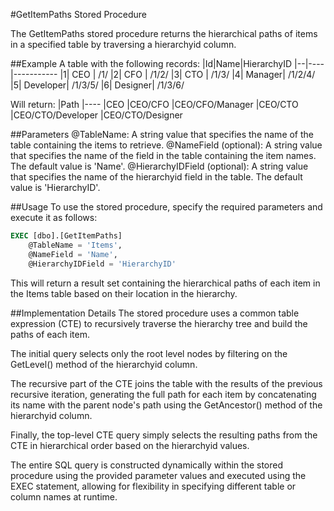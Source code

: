 #GetItemPaths Stored Procedure

The GetItemPaths stored procedure returns the hierarchical paths of items in a specified table by traversing a hierarchyid column.


##Example
A table with the following records:
|Id|Name|HierarchyID
|--|----|-----------
|1|	CEO	| /1/
|2|	CFO	| /1/2/
|3|	CTO	| /1/3/
|4|	Manager| /1/2/4/
|5|	Developer| /1/3/5/
|6|	Designer| /1/3/6/

Will return:
|Path
|----
|CEO
|CEO/CFO
|CEO/CFO/Manager
|CEO/CTO
|CEO/CTO/Developer
|CEO/CTO/Designer


##Parameters
@TableName: A string value that specifies the name of the table containing the items to retrieve.
@NameField (optional): A string value that specifies the name of the field in the table containing the item names. The default value is 'Name'.
@HierarchyIDField (optional): A string value that specifies the name of the hierarchyid field in the table. The default value is 'HierarchyID'.

##Usage
To use the stored procedure, specify the required parameters and execute it as follows:

```SQL
EXEC [dbo].[GetItemPaths] 
    @TableName = 'Items', 
    @NameField = 'Name', 
    @HierarchyIDField = 'HierarchyID'
```

This will return a result set containing the hierarchical paths of each item in the Items table based on their location in the hierarchy.

##Implementation Details
The stored procedure uses a common table expression (CTE) to recursively traverse the hierarchy tree and build the paths of each item.

The initial query selects only the root level nodes by filtering on the GetLevel() method of the hierarchyid column.

The recursive part of the CTE joins the table with the results of the previous recursive iteration, generating the full path for each item by concatenating its name with the parent node's path using the GetAncestor() method of the hierarchyid column.

Finally, the top-level CTE query simply selects the resulting paths from the CTE in hierarchical order based on the hierarchyid values.

The entire SQL query is constructed dynamically within the stored procedure using the provided parameter values and executed using the EXEC statement, allowing for flexibility in specifying different table or column names at runtime.
